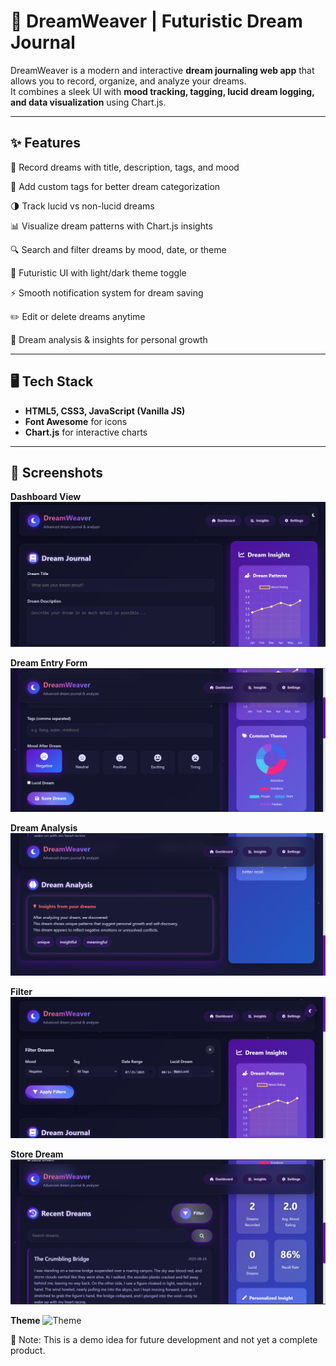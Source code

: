 # 🌙 DreamWeaver | Futuristic Dream Journal

DreamWeaver is a modern and interactive **dream journaling web app** that allows you to record, organize, and analyze your dreams.  
It combines a sleek UI with **mood tracking, tagging, lucid dream logging, and data visualization** using Chart.js.  

---

## ✨ Features

📝 Record dreams with title, description, tags, and mood

🔖 Add custom tags for better dream categorization

🌗 Track lucid vs non-lucid dreams

📊 Visualize dream patterns with Chart.js insights

🔍 Search and filter dreams by mood, date, or theme

🎨 Futuristic UI with light/dark theme toggle

⚡ Smooth notification system for dream saving

✏️ Edit or delete dreams anytime

🧠 Dream analysis & insights for personal growth

---

## 🖥️ Tech Stack

- **HTML5, CSS3, JavaScript (Vanilla JS)**  
- **Font Awesome** for icons  
- **Chart.js** for interactive charts  

---

## 📸 Screenshots  

**Dashboard View**  
![Dashboard](screenshots/dash.png)  

**Dream Entry Form**  
![Dream Entry](screenshots/input.png)  

**Dream Analysis**
![Insights](screenshots/analysis.png)  

**Filter**
![Filter](screenshots/filter.png)  

**Store Dream**
![Dreams](screenshots/dream.png)  

**Theme**
![Theme](screenshots/image(7).png)  

🚧 Note: This is a demo idea for future development and not yet a complete product.
